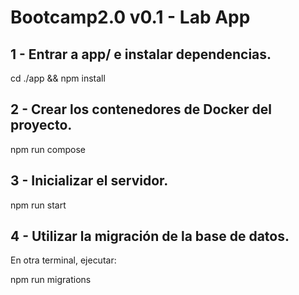 # Bootcamp2.0 v0.1 - Lab App

## 1 - Entrar a app/ e instalar dependencias.
cd ./app && npm install

## 2 - Crear los contenedores de Docker del proyecto.
npm run compose

## 3 - Inicializar el servidor.
npm run start

## 4 - Utilizar la migración de la base de datos.
En otra terminal, ejecutar:

npm run migrations
